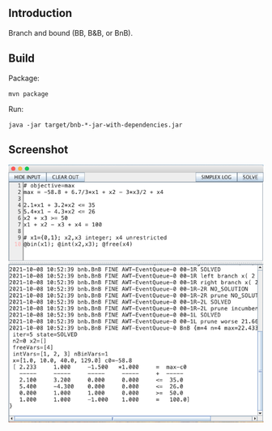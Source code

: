 ## Introduction

Branch and bound (BB, B&B, or BnB).

## Build

Package: 

```shell
mvn package
```

Run:

```shell
java -jar target/bnb-*-jar-with-dependencies.jar 
```

## Screenshot

![A screenshot](./bnb-screenshot.png)
